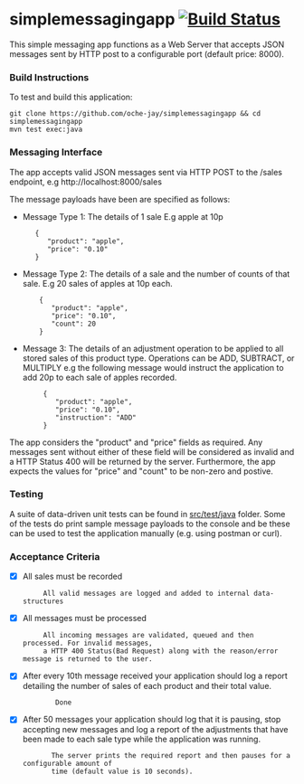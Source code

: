 # simplemessagingapp [![Build Status](https://travis-ci.org/oche-jay/simplemessagingapp.svg?branch=master)](https://travis-ci.org/oche-jay/simplemessagingapp)

This simple messaging app functions as a Web Server that accepts JSON messages sent by HTTP post to a configurable port 
(default price: 8000).

### Build Instructions
To test and build this application:

    git clone https://github.com/oche-jay/simplemessagingapp && cd simplemessagingapp
    mvn test exec:java
    
### Messaging Interface
 The app accepts valid JSON messages sent via HTTP POST to the /sales endpoint, e.g http://localhost:8000/sales
 
 The message payloads have been are specified as follows:
 
 - Message Type 1: The details of 1 sale E.g apple at 10p
          
          {
             "product": "apple",
             "price": "0.10"
          }
 
 - Message Type 2: The details of a sale and the number of counts of
                   that sale. E.g 20 sales of apples at 10p each.
                   
           {
              "product": "apple",
              "price": "0.10",
              "count": 20
           }
                   
 - Message 3: The details of an adjustment operation to be
              applied to all stored sales of this product type. Operations can be ADD, SUBTRACT, or MULTIPLY 
              e.g the following message would instruct the application to add 20p to each sale of apples recorded.
              
            {
               "product": "apple",
               "price": "0.10",
               "instruction": "ADD"
            }  
 
 The app considers the "product" and "price" fields as required. Any messages sent without either of these
 field will be considered as invalid and a HTTP Status 400 will be returned by the server. Furthermore,
 the app expects the values for "price" and "count" to be non-zero and postive.
 
 ### Testing
A suite of data-driven unit tests can be found in [src/test/java](/src/test/java/) folder.
Some of the tests do print sample message payloads to the console and be these can be used to test
the application manually (e.g. using postman or curl).

 ### Acceptance Criteria                             

  - [x] All sales must be recorded
         
             All valid messages are logged and added to internal data-structures
 
  - [x]  All messages must be processed  
             
              All incoming messages are validated, queued and then processed. For invalid messages, 
              a HTTP 400 Status(Bad Request) along with the reason/error message is returned to the user.          

  - [x] After every 10th message received your application should log a report detailing the number
                of sales of each product and their total value. 
                
                Done
                
  - [x] After 50 messages your application should log that it is pausing, stop accepting new messages and log a report of the adjustments that have been made to each sale type while the application was running.      
               
               The server prints the required report and then pauses for a configurable amount of 
               time (default value is 10 seconds).

